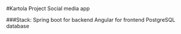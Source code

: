 #Kartola Project
Social media app


###Stack:
Spring boot for backend
Angular for frontend
PostgreSQL database
